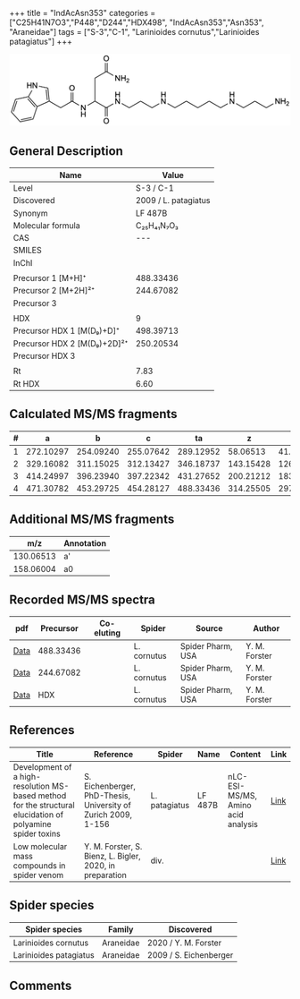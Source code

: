 +++
title = "IndAcAsn353"
categories = ["C25H41N7O3","P448","D244","HDX498",
"IndAcAsn353","Asn353",
"Araneidae"]
tags = ["S-3","C-1",
"Larinioides cornutus","Larinioides patagiatus"]
+++

![](/img/IndAcAsn353.png)

## General Description

| Name                        | Value                |
|-----------------------------|----------------------|
| Level                       | S-3 / C-1                  |
| Discovered                  | 2009 / L. patagiatus |
| Synonym                     | LF 487B              |
| Molecular formula           | C₂₅H₄₁N₇O₃           |
| CAS                         | ---                  |
| SMILES |   |
| InChI  |   |
|                             |                      |
| Precursor 1 [M+H]⁺          | 488.33436            |
| Precursor 2 [M+2H]²⁺        | 244.67082            |
| Precursor 3                 |                      |
|                             |                      |
| HDX                         | 9                    |
| Precursor HDX 1 [M(D₉)+D]⁺   | 498.39713            |
| Precursor HDX 2 [M(D₉)+2D]²⁺ | 250.20534            |
| Precursor HDX 3             |                      |
|                             |                      |
| Rt                          | 7.83                     |
| Rt HDX                      | 6.60                    |

## Calculated MS/MS fragments

| # | a         | b         | c         | ta        | z         | y         | tz        |
|---|-----------|-----------|-----------|-----------|-----------|-----------|-----------|
| 1 | 272.10297 | 254.09240 | 255.07642 | 289.12952 | 58.06513 | 41.03858 | 75.09167 |
| 2 | 329.16082 | 311.15025 | 312.13427 | 346.18737 | 143.15428 | 126.12773 | 160.18082 |
| 3 | 414.24997 | 396.23940 | 397.22342 | 431.27652 | 200.21212 | 183.18558 | 217.23867 |
| 4 | 471.30782 | 453.29725 | 454.28127 | 488.33436 | 314.25505 | 297.22850 | 331.28160 |

## Additional MS/MS fragments

| m/z       | Annotation |
|-----------|------------|
| 130.06513 | a'         |
| 158.06004 | a0         |

## Recorded MS/MS spectra
| pdf | Precursor | Co-eluting | Spider | Source | Author |
|-----|-----------|------------|--------|--------|--------|
| [Data](/pdf/L-cornutus/488_IndAcAsn353_Lc.pdf) | 488.33436 |           | L. cornutus | Spider Pharm, USA | Y. M. Forster |
| [Data](/pdf/L-cornutus/488_IndAcAsn353_Lc_2.pdf) | 244.67082 |           | L. cornutus | Spider Pharm, USA | Y. M. Forster |
| [Data](/pdf/L-cornutus/488_IndAcAsn353_Lc_HDX.pdf) | HDX |           | L. cornutus | Spider Pharm, USA | Y. M. Forster |

## References

| Title                                                                                                      | Reference                                                     | Spider        | Name    | Content                            | Link                                                               |
|------------------------------------------------------------------------------------------------------------|---------------------------------------------------------------|---------------|---------|------------------------------------|--------------------------------------------------------------------|
| Development of a high-resolution MS-based method for the structural elucidation of polyamine spider toxins | S. Eichenberger, PhD-Thesis, University of Zurich 2009, 1-156 | L. patagiatus | LF 487B | nLC-ESI-MS/MS, Amino acid analysis | [Link](https://www.zora.uzh.ch/id/eprint/12787/1/Eichenberger.pdf) |
| Low molecular mass compounds in spider venom      | Y. M. Forster, S. Bienz, L. Bigler, 2020, in preparation          | div.       |   |   | [Link](unknown) |

## Spider species

| Spider species         | Family    | Discovered             |
|------------------------|-----------|------------------------|
| Larinioides cornutus | Araneidae | 2020 / Y. M. Forster |
| Larinioides patagiatus | Araneidae | 2009 / S. Eichenberger |

## Comments